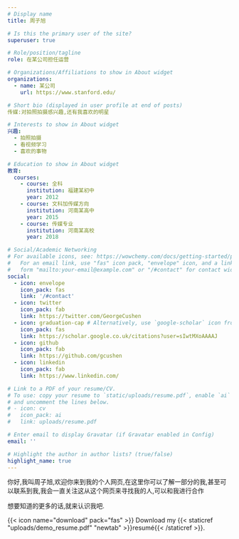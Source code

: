```yaml
---
# Display name
title: 周子旭

# Is this the primary user of the site?
superuser: true

# Role/position/tagline
role: 在某公司担任运营

# Organizations/Affiliations to show in About widget
organizations:
  - name: 某公司
    url: https://www.stanford.edu/

# Short bio (displayed in user profile at end of posts)
传媒:对拍照拍摄感兴趣,还有我喜欢的明星

# Interests to show in About widget
兴趣:
  - 拍照拍摄
  - 看视频学习
  - 喜欢的事物

# Education to show in About widget
教育:
  courses:
    - course: 全科
      institution: 福建某初中
      year: 2012
    - course: 文科加传媒方向
      institution: 河南某高中
      year: 2015
    - course: 传媒专业
      institution: 河南某高校
      year: 2018

# Social/Academic Networking
# For available icons, see: https://wowchemy.com/docs/getting-started/page-builder/#icons
#   For an email link, use "fas" icon pack, "envelope" icon, and a link in the
#   form "mailto:your-email@example.com" or "/#contact" for contact widget.
social:
  - icon: envelope
    icon_pack: fas
    link: '/#contact'
  - icon: twitter
    icon_pack: fab
    link: https://twitter.com/GeorgeCushen
  - icon: graduation-cap # Alternatively, use `google-scholar` icon from `ai` icon pack
    icon_pack: fas
    link: https://scholar.google.co.uk/citations?user=sIwtMXoAAAAJ
  - icon: github
    icon_pack: fab
    link: https://github.com/gcushen
  - icon: linkedin
    icon_pack: fab
    link: https://www.linkedin.com/

# Link to a PDF of your resume/CV.
# To use: copy your resume to `static/uploads/resume.pdf`, enable `ai` icons in `params.toml`,
# and uncomment the lines below.
# - icon: cv
#   icon_pack: ai
#   link: uploads/resume.pdf

# Enter email to display Gravatar (if Gravatar enabled in Config)
email: ''

# Highlight the author in author lists? (true/false)
highlight_name: true
---
```


你好,我叫周子旭,欢迎你来到我的个人网页,在这里你可以了解一部分的我,甚至可以联系到我,我会一直关注这从这个网页来寻找我的人,可以和我进行合作

想要知道的更多的话,就来认识我吧.

{{< icon name="download" pack="fas" >}} Download my {{< staticref "uploads/demo_resume.pdf" "newtab" >}}resumé{{< /staticref >}}.
